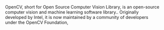 OpenCV, short for Open Source Computer Vision Library, is an open-source computer vision and machine learning software library.. Originally developed by Intel, it is now maintained by a community of developers under the OpenCV Foundation,
